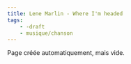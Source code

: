 ```yaml
---
title: Lene Marlin - Where I'm headed
tags:
    - -draft
    - musique/chanson
---
```


Page créée automatiquement, mais vide.
